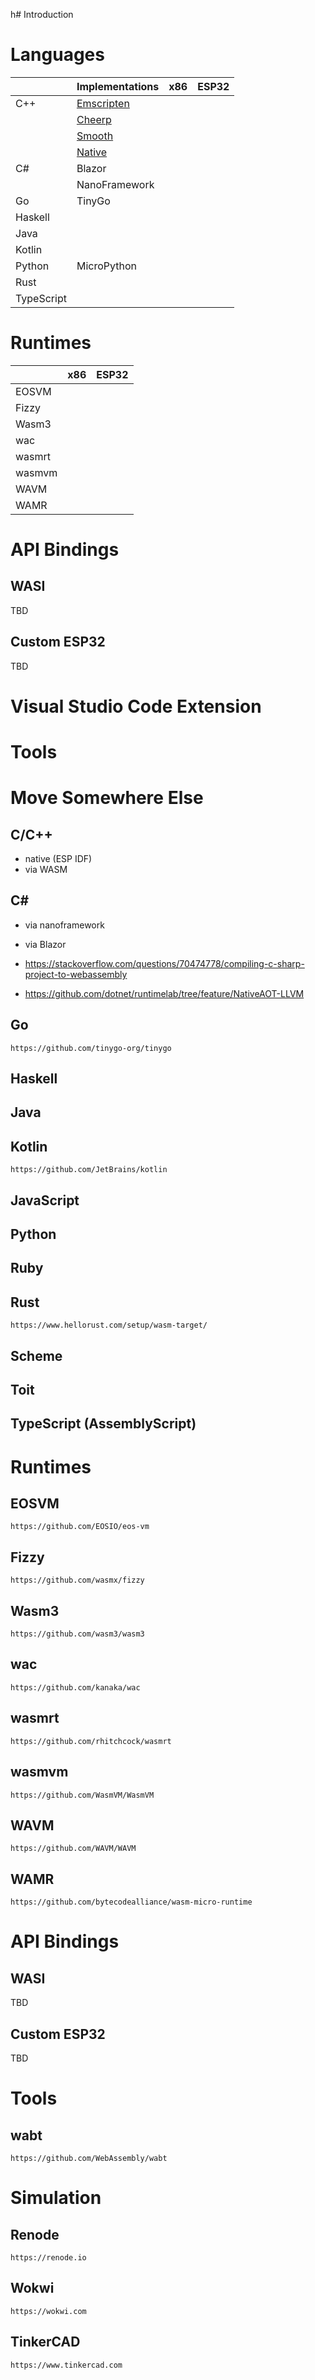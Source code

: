 h# Introduction

# Languages

|             |Implementations    |x86  |ESP32|
|-------------|-------------------|-----|-----|
|C++          |[Emscripten](lang-c-cpp-emscripten/README.md)|     |     |
|             |[Cheerp](lang-c-cpp-cheerp/README.md)|     |     |
|             |[Smooth](lang-c-cpp-smooth/README.md)|     |     |
|             |[Native](lang-c-cpp-native/README.md)|     |     |
|C#           |Blazor             |     |     |
|             |NanoFramework      |     |     |
|Go           |TinyGo             |     |     |
|Haskell      |                   |     |     |
|Java         |                   |     |     |
|Kotlin       |                   |     |     |
|Python       |MicroPython        |     |     |
|Rust         |                   |     |     |
|TypeScript   |                   |     |     |

# Runtimes

| |x86  |ESP32|
|-|-----|-----|
|EOSVM|||
|Fizzy|||
|Wasm3|||
|wac|||
|wasmrt|||
|wasmvm|||
|WAVM|||
|WAMR|||

# API Bindings

## WASI

TBD

## Custom ESP32

TBD

# Visual Studio Code Extension

# Tools


# Move Somewhere Else

## C/C++

- native (ESP IDF)
- via WASM

## C#

- via nanoframework

- via Blazor

- https://stackoverflow.com/questions/70474778/compiling-c-sharp-project-to-webassembly
- https://github.com/dotnet/runtimelab/tree/feature/NativeAOT-LLVM

## Go

    https://github.com/tinygo-org/tinygo

## Haskell

## Java

## Kotlin

    https://github.com/JetBrains/kotlin

## JavaScript

## Python

## Ruby

## Rust

    https://www.hellorust.com/setup/wasm-target/

## Scheme

## Toit

## TypeScript (AssemblyScript)


# Runtimes

## EOSVM

    https://github.com/EOSIO/eos-vm

## Fizzy

    https://github.com/wasmx/fizzy

## Wasm3

    https://github.com/wasm3/wasm3

## wac

    https://github.com/kanaka/wac

## wasmrt

    https://github.com/rhitchcock/wasmrt

## wasmvm

    https://github.com/WasmVM/WasmVM

## WAVM

    https://github.com/WAVM/WAVM

## WAMR

    https://github.com/bytecodealliance/wasm-micro-runtime

# API Bindings

## WASI

TBD

## Custom ESP32

TBD

# Tools

## wabt

    https://github.com/WebAssembly/wabt

# Simulation

## Renode

    https://renode.io

## Wokwi

    https://wokwi.com

## TinkerCAD

    https://www.tinkercad.com

